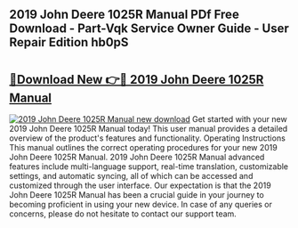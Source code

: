 ## 2019 John Deere 1025R Manual PDf Free Download - Part-Vqk Service Owner Guide - User Repair Edition hb0pS

# <h2><a href="http://bc89959.oget.top/?id=2019+John+Deere+1025R+Manual">🔗Download New 👉🔴 2019 John Deere 1025R Manual</a></h2>

[![2019 John Deere 1025R Manual new download](https://i.imgur.com/5g1atiW.png)](http://bc89959.oget.top/?id=2019+John+Deere+1025R+Manual)
Get started with your new 2019 John Deere 1025R Manual today! This user manual provides a detailed overview of the product's features and functionality. Operating Instructions This manual outlines the correct operating procedures for your new 2019 John Deere 1025R Manual. 2019 John Deere 1025R Manual advanced features include multi-language support, real-time translation, customizable settings, and automatic syncing, all of which can be accessed and customized through the user interface. Our expectation is that the 2019 John Deere 1025R Manual has been a crucial guide in your journey to becoming proficient in using your new device. In case of any queries or concerns, please do not hesitate to contact our support team.
